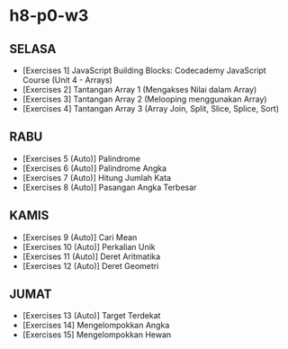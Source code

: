 # h8-p0-w3

## SELASA ##
- [Exercises 1] JavaScript Building Blocks: Codecademy JavaScript Course (Unit 4 - Arrays)
- [Exercises 2] Tantangan Array 1 (Mengakses Nilai dalam Array)
- [Exercises 3] Tantangan Array 2 (Melooping menggunakan Array)
- [Exercises 4] Tantangan Array 3 (Array Join, Split, Slice, Splice, Sort)

## RABU ##
- [Exercises 5 (Auto)] Palindrome
- [Exercises 6 (Auto)] Palindrome Angka
- [Exercises 7 (Auto)] Hitung Jumlah Kata
- [Exercises 8 (Auto)] Pasangan Angka Terbesar

## KAMIS ##
- [Exercises 9 (Auto)] Cari Mean
- [Exercises 10 (Auto)] Perkalian Unik
- [Exercises 11 (Auto)] Deret Aritmatika
- [Exercises 12 (Auto)] Deret Geometri

## JUMAT ##
- [Exercises 13 (Auto)] Target Terdekat
- [Exercises 14] Mengelompokkan Angka
- [Exercises 15] Mengelompokkan Hewan